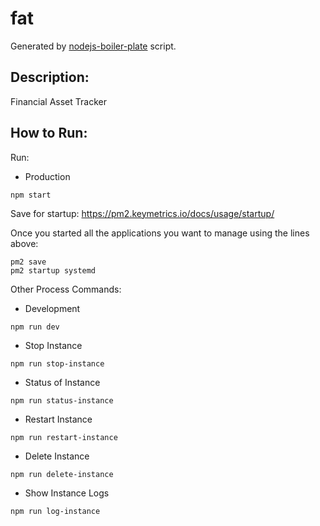 
# fat
Generated by [nodejs-boiler-plate](https://github.com/treestarsystems/nodejs-boiler-plate) script.  
## Description:  
Financial Asset Tracker  
## How to Run:
Run:
- Production
```
npm start
```

Save for startup: https://pm2.keymetrics.io/docs/usage/startup/

Once you started all the applications you want to manage using the lines above:
```
pm2 save
pm2 startup systemd
```

Other Process Commands:
- Development
```
npm run dev
```
- Stop Instance
```
npm run stop-instance
```
- Status of Instance
```
npm run status-instance
```
- Restart Instance
```
npm run restart-instance
```
- Delete Instance
```
npm run delete-instance
```
- Show Instance Logs
```
npm run log-instance
```
 
